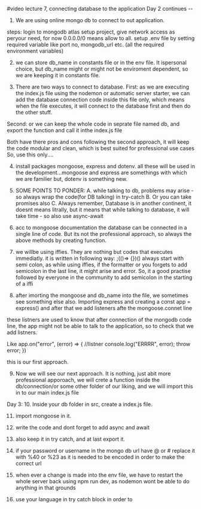 #video lecture 7, connecting database to the application
Day 2 continues --

1. We are using online mongo db to connect to out application.

steps: login to mongodb atlas
setup project, give network access as peryour need, for now 0.0.0.0/0 means allow to all.
setup .env file by setting required variable like port no, mongodb_url etc. (all the required environment variables)

2. we can store db_name in constants file or in the env file.
   It ispersonal choice, but db_name might or might not be enviroment dependent, so we are keeping it in constants file.

3. There are two ways to connect to database.
   First:
   as we are executing the index.js file using the nodemon or automatic server starter, we can add the database connection code inside this file only, which means when the file executes, it will connect to the database first and then do the other stuff.

Second:
or we can keep the whole code in seprate file named db, and export the function and call it inthe index.js file

Both have there pros and cons
following the second approach, it will keep the code modular and clean, which is best suited for professional use cases
So, use this only....

4. install packages mongoose, express and dotenv.
   all these will be used in the development...mongoose and express are somethings with which we are familier but, dotenv is something new.

5. SOME POINTS TO PONDER:
   A. while talking to db, problems may arise - so always wrap the code(for DB talking) in try-catch
   B. Or you can take promises also
   C. Always remember, Database is in another continent,
   it doesnt means litrally, but it means that while talking to database, it will take time - so also use async-await

6. acc to mongoose documentation the database can be connected in a single line of code.
   But its not the professional approach, so always the above methods by creating function.

7. we willbe using iffies. They are nothing but codes that executes immediatly. it is written in following way:
   ;(()=> {})()
   always start with semi colon, as while using iffies, if the formatter or you forgets to add semicolon in the last line, it might arise and error.
   So, it a good practise followed by everyone in the community to add semicolon in the starting of a iffi

8. after imorting the mongoose and db_name into the file, we sometimes see something else also.
   Importing express and creating a const app = express()
   and after that we add listeners afte the mongoose.connet line

these listners are used to know that after connection of the mongodb code line, the app might not be able to talk to the application, so to check that we add listners.

Like app.on("error", (error) => {
//listner
console.log("ERRRR", error);
throw error;
})

this is our first approach.

9. Now we will see our next approach.
   It is nothing, just abit more professional apporoach, we will crete a function inside the db/connection/or some other folder of our liking, and we will import this in to our main index.js file

Day 3: 10. Inside your db folder in src, create a index.js file.

11. import mongoose in it.

12. write the code and dont forget to add async and await

13. also keep it in try catch, and at last export it.

14. if your password or username in the mongo db url have @ or # replace it with %40 or %23 as it is needed to be encoded in order to make the correct url

15. when ever a change is made into the env file, we have to restart the whole server back using npm run dev, as nodemon wont be able to do anything in that grounds

16. use your language in try catch block in order to
